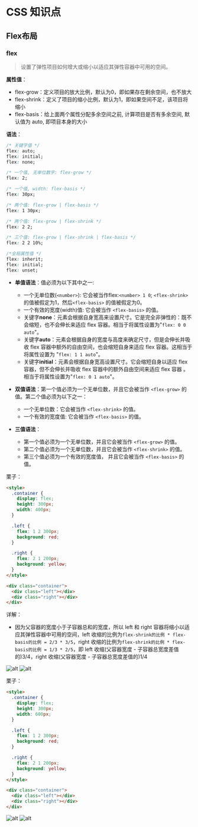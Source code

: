 # CSS 知识点

## Flex布局

### flex

> 设置了弹性项目如何增大或缩小以适应其弹性容器中可用的空间。

**属性值**：

* flex-grow：定义项目的放大比例，默认为0，即如果存在剩余空间，也不放大
* flex-shrink：定义了项目的缩小比例，默认为1，即如果空间不足，该项目将缩小
* flex-basis：给上面两个属性分配多余空间之前, 计算项目是否有多余空间, 默认值为 auto, 即项目本身的大小

**语法**：

```css
/* 关键字值 */
flex: auto;
flex: initial;
flex: none;

/* 一个值, 无单位数字: flex-grow */
flex: 2;

/* 一个值, width: flex-basis */
flex: 30px;

/* 两个值: flex-grow | flex-basis */
flex: 1 30px;

/* 两个值: flex-grow | flex-shrink */
flex: 2 2;

/* 三个值: flex-grow | flex-shrink | flex-basis */
flex: 2 2 10%;

/*全局属性值 */
flex: inherit;
flex: initial;
flex: unset;
```

* **单值语法**：值必须为以下其中之一:
  * 一个无单位数(`<number>`): 它会被当作flex:`<number> 1 0`; `<flex-shrink>`的值被假定为1，然后`<flex-basis>` 的值被假定为0。
  * 一个有效的宽度(width)值: 它会被当作 `<flex-basis>` 的值。
  * 关键字**none**：元素会根据自身宽高来设置尺寸。它是完全非弹性的：既不会缩短，也不会伸长来适应 flex 容器。相当于将属性设置为"`flex: 0 0 auto`"。
  * 关键字**auto**：元素会根据自身的宽度与高度来确定尺寸，但是会伸长并吸收 flex 容器中额外的自由空间，也会缩短自身来适应 flex 容器。这相当于将属性设置为 "`flex: 1 1 auto`"。
  * 关键字**initial**：元素会根据自身宽高设置尺寸。它会缩短自身以适应 flex 容器，但不会伸长并吸收 flex 容器中的额外自由空间来适应 flex 容器 。相当于将属性设置为"`flex: 0 1 auto`"。

* **双值语法**：第一个值必须为一个无单位数，并且它会被当作 `<flex-grow>` 的值。第二个值必须为以下之一：
  * 一个无单位数：它会被当作 `<flex-shrink>` 的值。
  * 一个有效的宽度值: 它会被当作 `<flex-basis>` 的值。

* **三值语法**：
  * 第一个值必须为一个无单位数，并且它会被当作 `<flex-grow>` 的值。
  * 第二个值必须为一个无单位数，并且它会被当作 `<flex-shrink>` 的值。
  * 第三个值必须为一个有效的宽度值， 并且它会被当作 `<flex-basis>` 的值。

栗子：

```html
<style>
  .container {
    display: flex;
    height: 300px;
    width: 400px;
  }

  .left {
    flex: 1 2 300px;
    background: red;
  }

  .right {
    flex: 2 1 200px;
    background: yellow;
  }
</style>

<div class="container">
  <div class="left"></div>
  <div class="right"></div>
</div>
```

详解：

* 因为父容器的宽度小于子容器总和的宽度，所以 left 和 right 容器将缩小以适应其弹性容器中可用的空间，left 收缩的比例为`flex-shrink的比例 * flex-basis的比例 = 2/3 * 3/5`，right 收缩的比例为`flex-shrink的比例 * flex-basis的比例 = 1/3 * 2/5`，即 left 收缩(父容器宽度 - 子容器总宽度差值的)3/4，right 收缩(父容器宽度 - 子容器总宽度差值的)1/4

![alt](/blog/flex1.jpg)
![alt](/blog/flex2.jpg)

栗子：

```html
<style>
  .container {
    display: flex;
    height: 300px;
    width: 600px;
  }

  .left {
    flex: 1 2 300px;
    background: red;
  }

  .right {
    flex: 2 1 200px;
    background: yellow;
  }
</style>

<div class="container">
  <div class="left"></div>
  <div class="right"></div>
</div>
```

![alt](/blog/flex3.jpg)
![alt](/blog/flex4.jpg)

